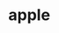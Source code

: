 # apple

<a href="https://milkiki00.github.io/apple/apple01.html"></a><br>
<a href="https://milkiki00.github.io/apple/apple02.html"></a><br>
<a href="https://milkiki00.github.io/apple/apple03.html"></a><br>
